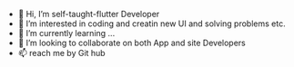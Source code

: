 - 👋 Hi, I’m self-taught-flutter Developer
- 👀 I’m interested in coding and creatin new UI and solving problems etc.
- 🌱 I’m currently learning ...
- 💞️ I’m looking to collaborate on both App and site Developers
- 📫 reach me by Git hub

<!---
IMnoble123/IMnoble123 is a ✨ special ✨ repository because its `README.md` (this file) appears on your GitHub profile.
You can click the Preview link to take a look at your changes.
--->
